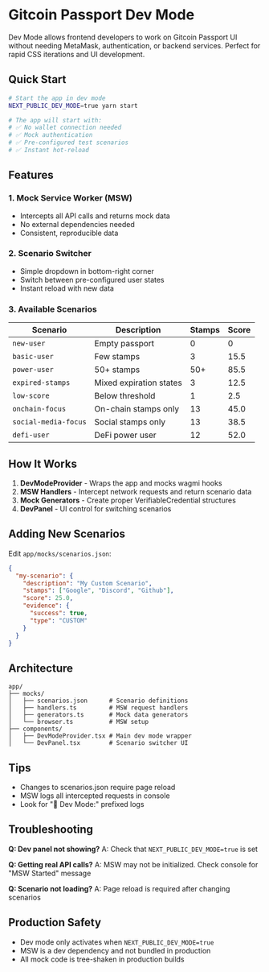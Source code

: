 # Gitcoin Passport Dev Mode

Dev Mode allows frontend developers to work on Gitcoin Passport UI without needing MetaMask, authentication, or backend services. Perfect for rapid CSS iterations and UI development.

## Quick Start

```bash
# Start the app in dev mode
NEXT_PUBLIC_DEV_MODE=true yarn start

# The app will start with:
# ✅ No wallet connection needed
# ✅ Mock authentication
# ✅ Pre-configured test scenarios
# ✅ Instant hot-reload
```

## Features

### 1. **Mock Service Worker (MSW)**

- Intercepts all API calls and returns mock data
- No external dependencies needed
- Consistent, reproducible data

### 2. **Scenario Switcher**

- Simple dropdown in bottom-right corner
- Switch between pre-configured user states
- Instant reload with new data

### 3. **Available Scenarios**

| Scenario             | Description             | Stamps | Score |
| -------------------- | ----------------------- | ------ | ----- |
| `new-user`           | Empty passport          | 0      | 0     |
| `basic-user`         | Few stamps              | 3      | 15.5  |
| `power-user`         | 50+ stamps              | 50+    | 85.5  |
| `expired-stamps`     | Mixed expiration states | 3      | 12.5  |
| `low-score`          | Below threshold         | 1      | 2.5   |
| `onchain-focus`      | On-chain stamps only    | 13     | 45.0  |
| `social-media-focus` | Social stamps only      | 13     | 38.5  |
| `defi-user`          | DeFi power user         | 12     | 52.0  |

## How It Works

1. **DevModeProvider** - Wraps the app and mocks wagmi hooks
2. **MSW Handlers** - Intercept network requests and return scenario data
3. **Mock Generators** - Create proper VerifiableCredential structures
4. **DevPanel** - UI control for switching scenarios

## Adding New Scenarios

Edit `app/mocks/scenarios.json`:

```json
{
  "my-scenario": {
    "description": "My Custom Scenario",
    "stamps": ["Google", "Discord", "Github"],
    "score": 25.0,
    "evidence": {
      "success": true,
      "type": "CUSTOM"
    }
  }
}
```

## Architecture

```
app/
├── mocks/
│   ├── scenarios.json      # Scenario definitions
│   ├── handlers.ts         # MSW request handlers
│   ├── generators.ts       # Mock data generators
│   └── browser.ts          # MSW setup
├── components/
│   ├── DevModeProvider.tsx # Main dev mode wrapper
│   └── DevPanel.tsx        # Scenario switcher UI
```

## Tips

- Changes to scenarios.json require page reload
- MSW logs all intercepted requests in console
- Look for "🔧 Dev Mode:" prefixed logs

## Troubleshooting

**Q: Dev panel not showing?**
A: Check that `NEXT_PUBLIC_DEV_MODE=true` is set

**Q: Getting real API calls?**
A: MSW may not be initialized. Check console for "MSW Started" message

**Q: Scenario not loading?**
A: Page reload is required after changing scenarios

## Production Safety

- Dev mode only activates when `NEXT_PUBLIC_DEV_MODE=true`
- MSW is a dev dependency and not bundled in production
- All mock code is tree-shaken in production builds
